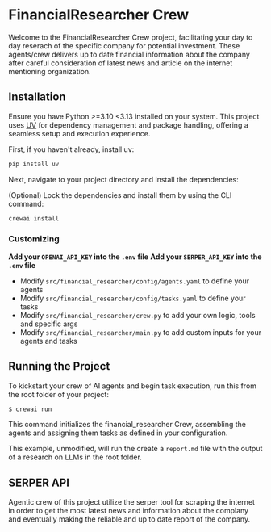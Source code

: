 # FinancialResearcher Crew

Welcome to the FinancialResearcher Crew project, facilitating your day to day reserach of the specific company for potential investment. These agents/crew delivers up to date financial information about the company after careful consideration of latest news and article on the internet mentioning organization.

## Installation

Ensure you have Python >=3.10 <3.13 installed on your system. This project uses [UV](https://docs.astral.sh/uv/) for dependency management and package handling, offering a seamless setup and execution experience.

First, if you haven't already, install uv:

```bash
pip install uv
```

Next, navigate to your project directory and install the dependencies:

(Optional) Lock the dependencies and install them by using the CLI command:
```bash
crewai install
```
### Customizing

**Add your `OPENAI_API_KEY` into the `.env` file**
**Add your `SERPER_API_KEY` into the `.env` file**

- Modify `src/financial_researcher/config/agents.yaml` to define your agents
- Modify `src/financial_researcher/config/tasks.yaml` to define your tasks
- Modify `src/financial_researcher/crew.py` to add your own logic, tools and specific args
- Modify `src/financial_researcher/main.py` to add custom inputs for your agents and tasks

## Running the Project

To kickstart your crew of AI agents and begin task execution, run this from the root folder of your project:

```bash
$ crewai run
```

This command initializes the financial_researcher Crew, assembling the agents and assigning them tasks as defined in your configuration.

This example, unmodified, will run the create a `report.md` file with the output of a research on LLMs in the root folder.

## SERPER API

Agentic crew of this project utilize the serper tool for scraping the internet in order to get the most latest news and information about the complany and eventually making the reliable and up to date report of the company.

